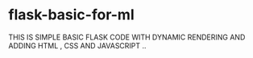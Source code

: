 # flask-basic-for-ml
THIS IS SIMPLE BASIC FLASK CODE WITH DYNAMIC RENDERING AND ADDING HTML , CSS AND JAVASCRIPT ..
